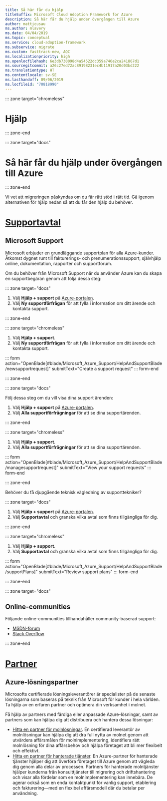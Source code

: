 ```yaml
---
title: Så här får du hjälp
titleSuffix: Microsoft Cloud Adoption Framework for Azure
description: Så här får du hjälp under övergången till Azure
author: matticusau
ms.author: mlavery
ms.date: 04/04/2019
ms.topic: conceptual
ms.service: cloud-adoption-framework
ms.subservice: migrate
ms.custom: fasttrack-new, AQC
ms.localizationpriority: high
ms.openlocfilehash: 6e3db730098d4a54522dc359a746e2ca241867d1
ms.sourcegitcommit: a26c27ed72ac89198231ec4b11917a20d03bd222
ms.translationtype: HT
ms.contentlocale: sv-SE
ms.lasthandoff: 09/06/2019
ms.locfileid: "70818990"
---
```

::: zone target="chromeless"

# <a name="assistance"></a>Hjälp

::: zone-end

::: zone target="docs"

# <a name="obtain-assistance-during-your-journey-to-azure"></a>Så här får du hjälp under övergången till Azure

::: zone-end

Vi vet att migreringen påskyndas om du får rätt stöd i rätt tid. Gå igenom alternativen för hjälp nedan så att du får den hjälp du behöver.

# <a name="support-planstabsupportplans"></a>[Supportavtal](#tab/SupportPlans)

## <a name="microsoft-support"></a>Microsoft Support

Microsoft erbjuder en grundläggande supportplan för alla Azure-kunder. Åtkomst dygnet runt till fakturerings- och prenumerationssupport, självhjälp online, dokumentation, rapporter och supportforum.

Om du behöver från Microsoft Support när du använder Azure kan du skapa en supportbegäran genom att följa dessa steg:

::: zone target="docs"

1. Välj **Hjälp + support** på [Azure-portalen](https://portal.azure.com).
1. Välj **Ny supportförfrågan** för att fylla i information om ditt ärende och kontakta support.

::: zone-end

::: zone target="chromeless"

1. Välj **Hjälp + support**.
1. Välj **Ny supportförfrågan** för att fylla i information om ditt ärende och kontakta support.

::: form action="OpenBlade[#blade/Microsoft_Azure_Support/HelpAndSupportBlade/newsupportrequest]" submitText="Create a support request" ::: form-end

::: zone-end

::: zone target="docs"

Följ dessa steg om du vill visa dina support ärenden:

1. Välj **Hjälp + support** på [Azure-portalen](https://portal.azure.com).
1. Välj **Alla supportförfrågningar** för att se dina supportärenden.

::: zone-end

::: zone target="chromeless"

1. Välj **Hjälp + support**.
1. Välj **Alla supportförfrågningar** för att se dina supportärenden.

::: form action="OpenBlade[#blade/Microsoft_Azure_Support/HelpAndSupportBlade/managesupportrequest]" submitText="View your support requests" ::: form-end

::: zone-end

Behöver du få djupgående teknisk vägledning av supporttekniker?

::: zone target="docs"

1. Välj **Hjälp + support** på [Azure-portalen](https://portal.azure.com).
1. Välj **Supportavtal** och granska vilka avtal som finns tillgängliga för dig.

::: zone-end

::: zone target="chromeless"

1. Välj **Hjälp + support**.
1. Välj **Supportavtal** och granska vilka avtal som finns tillgängliga för dig.

::: form action="OpenBlade[#blade/Microsoft_Azure_Support/HelpAndSupportBlade/supportPlans]" submitText="Review support plans" ::: form-end

::: zone-end

::: zone target="docs"

## <a name="online-communities"></a>Online-communities

Följande online-communities tillhandahåller community-baserad support:

- [MSDN-forum](https://social.msdn.microsoft.com/Forums/home?forum=windowsazureplatform%2Cazuremarketplace%2Cwindowsazureplatformctp)
- [Stack Overflow](https://stackoverflow.com/questions/tagged/azure)

::: zone-end

# <a name="partnerstabpartners"></a>[Partner](#tab/Partners)

## <a name="azure-solutions-partner"></a>Azure-lösningspartner

Microsofts certifierade lösningsleverantörer är specialister på de senaste lösningarna som baseras på teknik från Microsoft för kunder i hela världen. Ta hjälp av en erfaren partner och optimera din verksamhet i molnet.

Få hjälp av partners med färdiga eller anpassade Azure-lösningar, samt av partners som kan hjälpa dig att distribuera och hantera dessa lösningar:

- [Hitta en partner för molnlösningar](https://www.microsoft.com/solution-providers/home). En certifierad leverantör av molnlösningar kan hjälpa dig att dra full nytta av molnet genom att utvärdera affärsmålen för molnimplementering, identifiera rätt molnlösning för dina affärsbehov och hjälpa företaget att bli mer flexibelt och effektivt.
- [Hitta en partner för hanterade tjänster](https://www.microsoft.com/solution-providers/search?cacheId=16a3b49b-fef2-449d-bdf0-628008114cca). En Azure-partner för hanterade tjänster hjälper dig att överföra företaget till Azure genom att vägleda dig genom alla delar av processen. Partners för hanterade molntjänster hjälper kunderna från konsulttjänster till migrering och driftshantering och visar alla fördelar som en molnimplementering kan innebära. De agerar också som en enda kontaktpunkt för vanlig support, etablering och fakturering&mdash;med en flexibel affärsmodell där du betalar per användning.
